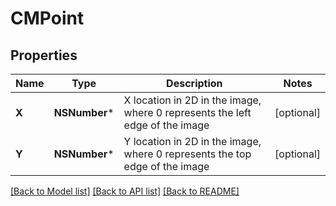 # CMPoint

## Properties
Name | Type | Description | Notes
------------ | ------------- | ------------- | -------------
**X** | **NSNumber*** | X location in 2D in the image, where 0 represents the left edge of the image | [optional] 
**Y** | **NSNumber*** | Y location in 2D in the image, where 0 represents the top edge of the image | [optional] 

[[Back to Model list]](../README.md#documentation-for-models) [[Back to API list]](../README.md#documentation-for-api-endpoints) [[Back to README]](../README.md)


